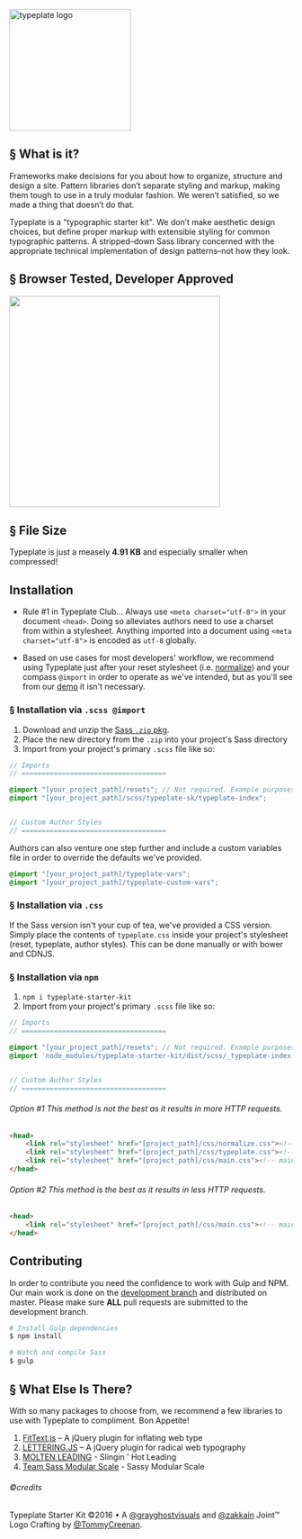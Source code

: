 <a href="//typeplate.com"><img src="http://typeplate.com/img/logo.png" alt="typeplate logo" width="216" height="216"></a>

## &sect; What is it?
Frameworks make decisions for you about how to organize, structure and design a site. Pattern libraries don&rsquo;t separate styling and markup, making them tough to use in a truly modular fashion. We weren&rsquo;t satisfied, so we made a thing that doesn&rsquo;t do that.

Typeplate is a "typographic starter kit". We don&rsquo;t make aesthetic design choices, but define proper markup with extensible styling for common typographic patterns. A stripped&ndash;down Sass library concerned with the appropriate technical implementation of design patterns&ndash;not how they look.

## &sect; Browser Tested, Developer Approved
<img src="https://raw.github.com/paulirish/browser-logos/master/main-desktop.png" alt="" width="375">

## &sect; File Size
Typeplate is just a measely **4.91 KB** and especially smaller when compressed!

## Installation

- Rule #1 in Typeplate Club… Always use ``<meta charset="utf-8">`` in your document ``<head>``. Doing so alleviates authors need to use a charset from within a stylesheet. Anything imported into a document using ``<meta charset="utf-8">`` is encoded as ``utf-8`` globally.

- Based on use cases for most developers' workflow, we recommend using Typeplate just after your reset stylesheet (i.e. [normalize](http://necolas.github.com/normalize.css)) and your compass ``@import`` in order to operate as we've intended, but as you'll see from our <a href="http://typeplate.com/demo">demo</a> it isn't necessary.

### &sect; Installation via ``.scss @import``

1. Download and unzip the [Sass ``.zip`` pkg](http://github.com/typeplate/starter-kit/blob/development/typeplate-sk.zip?raw=true).
2. Place the new directory from the ``.zip`` into your project's Sass directory
3. Import from your project's primary ``.scss`` file like so:

```scss
// Imports
// ====================================

@import "[your_project_path]/resets"; // Not required. Example purposes only.
@import "[your_project_path]/scss/typeplate-sk/typeplate-index";


// Custom Author Styles
// ====================================
```

Authors can also venture one step further and include a custom variables file in order to override the defaults we've provided.

```scss
@import "[your_project_path]/typeplate-vars";
@import "[your_project_path]/typeplate-custom-vars";
```

### &sect; Installation via ``.css``

If the Sass version isn't your cup of tea, we've provided a CSS version. Simply place the contents of ``typeplate.css`` inside your project's stylesheet (reset, typeplate, author styles). This can be done manually or with bower and CDNJS.

### &sect; Installation via ``npm``

1. ``npm i typeplate-starter-kit``
2. Import from your project's primary ``.scss`` file like so:

```scss
// Imports
// ====================================

@import "[your_project_path]/resets"; // Not required. Example purposes only.
@import 'node_modules/typeplate-starter-kit/dist/scss/_typeplate-index';


// Custom Author Styles
// ====================================
```

###### Option #1 This method is not the best as it results in more HTTP requests.
```html
<head>
    <link rel="stylesheet" href="[project_path]/css/normalize.css"><!-- Reset of your choice (optional). We like normalize even though it's not a reset -->
    <link rel="stylesheet" href="[project_path]/css/typeplate.css"><!-- typeplate styles -->
    <link rel="stylesheet" href="[project_path]/css/main.css"><!-- main stylesheet -->
</head>
```

###### Option #2 This method is the best as it results in less HTTP requests.

```html
<head>
    <link rel="stylesheet" href="[project_path]/css/main.css"><!-- main stylesheet with typeplate.css inside -->
</head>
```

## Contributing

In order to contribute you need the confidence to work with Gulp and NPM. Our main work is done on the [development branch](https://github.com/typeplate/starter-kit/tree/development) and distributed on master. Please make sure **ALL** pull requests are submitted to the development branch.

```bash
# Install Gulp dependencies
$ npm install

# Watch and compile Sass
$ gulp
```

## &sect; What Else Is There?
With so many packages to choose from, we recommend a few libraries to use with Typeplate to compliment. Bon Appetite!

1. [FitText.js](http://fittextjs.com) &ndash; A jQuery plugin for inflating web type
2. [LETTERING.JS](http://letteringjs.com) &ndash; A jQuery plugin for radical web typography
3. [MOLTEN LEADING](https://github.com/Wilto/Molten-Leading) - Slingin &rsquo; Hot Leading
4. [Team Sass Modular Scale](https://github.com/Team-Sass/modular-scale) - Sassy Modular Scale

###### ©credits
Typeplate Starter Kit &copy;2016 &bull; A [@grayghostvisuals](https://twitter.com/gryghostvisuals) and [@zakkain](https://twitter.com/zakkain) Joint™
Logo Crafting by [@TommyCreenan](https://twitter.com/TommyCreenan).
